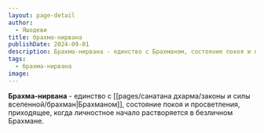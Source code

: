 ```yaml
---
layout: page-detail
author:
  - Яшодеви
title: брахма-нирвана
publishDate: 2024-09-01
description: Брахма-нирвана - единство с Брахманом, состояние покоя и просветления, приходящее, когда личностное начало растворяется в безличном Брахмане.
tags:
  - брахма-нирвана
image:
---
```

**Брахма-нирвана** - единство с [[pages/санатана дхарма/законы и силы вселенной/брахман|Брахманом]], состояние покоя и просветления, приходящее, когда личностное начало растворяется в безличном Брахмане.

